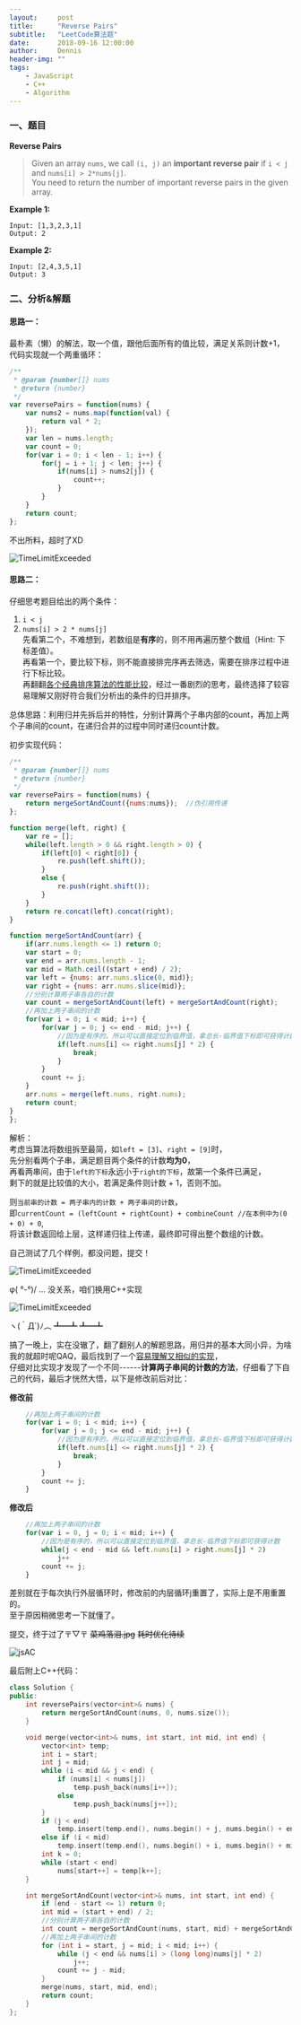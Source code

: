 ```yaml
---
layout:     post
title:      "Reverse Pairs"
subtitle:   "LeetCode算法题"
date:       2018-09-16 12:00:00
author:     Dennis
header-img: ""
tags:
    - JavaScript
    - C++
    - Algorithm
---
```


### 一、题目

**Reverse Pairs**

> Given an array `nums`, we call `(i, j)` an **important reverse pair** if `i < j`   
> and `nums[i] > 2*nums[j]`.  
> You need to return the number of important reverse pairs in the given array.

**Example 1:**
```
Input: [1,3,2,3,1]
Output: 2
```

**Example 2:**
```
Input: [2,4,3,5,1]
Output: 3
```

### 二、分析&解题

#### 思路一：
最朴素（懒）的解法，取一个值，跟他后面所有的值比较，满足关系则计数+1，代码实现就一个两重循环：

``` javascript
/**
 * @param {number[]} nums
 * @return {number}
 */
var reversePairs = function(nums) {
    var nums2 = nums.map(function(val) {
        return val * 2;
    });
    var len = nums.length;
    var count = 0;
    for(var i = 0; i < len - 1; i++) {
        for(j = i + 1; j < len; j++) {
            if(nums[i] > nums2[j]) {
                count++;
            }
        }
    }
    return count;
};
```
不出所料，超时了XD

![TimeLimitExceeded](/img/in-post/Algorithm/ReversePairs/TimeLimitExceeded.png)

#### 思路二：

仔细思考题目给出的两个条件：
1. `i < j`
2. `nums[i] > 2 * nums[j]`  
先看第二个，不难想到，若数组是**有序**的，则不用再遍历整个数组（Hint: 下标差值）。  
再看第一个，要比较下标，则不能直接排完序再去筛选，需要在排序过程中进行下标比较。  
再翻翻[各个经典排序算法的性能比较](https://www.jianshu.com/p/7d037c332a9d)，经过一番剧烈的思考，最终选择了较容易理解又刚好符合我们分析出的条件的归并排序。

总体思路：利用归并先拆后并的特性，分别计算两个子串内部的count，再加上两个子串间的count，在递归合并的过程中同时递归count计数。

初步实现代码：

``` javascript
/**
 * @param {number[]} nums
 * @return {number}
 */
var reversePairs = function(nums) {
    return mergeSortAndCount({nums:nums});  //伪引用传递
};

function merge(left, right) {
    var re = [];
    while(left.length > 0 && right.length > 0) {
        if(left[0] < right[0]) {
            re.push(left.shift());
        }
        else {
            re.push(right.shift());
        }
    }
    return re.concat(left).concat(right);
}

function mergeSortAndCount(arr) {
    if(arr.nums.length <= 1) return 0;
    var start = 0;
    var end = arr.nums.length - 1;
    var mid = Math.ceil((start + end) / 2);
    var left = {nums: arr.nums.slice(0, mid)};
    var right = {nums: arr.nums.slice(mid)};
    //分别计算两子串各自的计数
    var count = mergeSortAndCount(left) + mergeSortAndCount(right);
    //再加上两子串间的计数
    for(var i = 0; i < mid; i++) {
        for(var j = 0; j <= end - mid; j++) {
            //因为是有序的，所以可以直接定位到临界值，拿总长-临界值下标即可获得计数
            if(left.nums[i] <= right.nums[j] * 2) {
                break;
            }
        }
        count += j;
    }
    arr.nums = merge(left.nums, right.nums);
    return count;
}
};
```

解析：  
考虑当算法将数组拆至最简，如`left = [3]`、`right = [9]`时，  
先分别看两个子串，满足题目两个条件的计数**均为0**，  
再看两串间，由于`left的下标`永远小于`right的下标`，故第一个条件已满足，  
剩下的就是比较值的大小，若满足条件则计数 + 1，否则不加。

则`当前串的计数 = 两子串内的计数 + 两子串间的计数`，  
即`currentCount = (leftCount + rightCount) + combineCount //在本例中为(0 + 0) + 0`,  
将该计数返回给上层，这样递归往上传递，最终即可得出整个数组的计数。

自己测试了几个样例，都没问题，提交！

![TimeLimitExceeded](/img/in-post/Algorithm/ReversePairs/jsTimeLimitExceeded.png)

φ( °-°)/ ... 没关系，咱们换用C++实现

![TimeLimitExceeded](/img/in-post/Algorithm/ReversePairs/cppTimeLimitExceeded.png)

ヽ(｀Д´)ﾉ︵ ┻━┻ ┻━┻ 

搞了一晚上，实在没辙了，翻了翻别人的解题思路，用归并的基本大同小异，为啥我的就超时呢QAQ，最后找到了一个[容易理解又相似的实现](https://leetcode.com/problems/reverse-pairs/discuss/97295/C++-Clean-and-Short-MergeSort-Based)，  
仔细对比实现才发现了一个不同------**计算两子串间的计数的方法**，仔细看了下自己的代码，最后才恍然大悟，以下是修改前后对比：

**修改前**
``` javascript
    //再加上两子串间的计数
    for(var i = 0; i < mid; i++) {
        for(var j = 0; j <= end - mid; j++) {
            //因为是有序的，所以可以直接定位到临界值，拿总长-临界值下标即可获得计数
            if(left.nums[i] <= right.nums[j] * 2) {
                break;
            }
        }
        count += j;
    }
```

**修改后**
``` javascript
    //再加上两子串间的计数
    for(var i = 0, j = 0; i < mid; i++) {
        //因为是有序的，所以可以直接定位到临界值，拿总长-临界值下标即可获得计数
        while(j < end - mid && left.nums[i] > right.nums[j] * 2)
            j++
        count += j;
    }
```

差别就在于每次执行外层循环时，修改前的内层循环j重置了，实际上是不用重置的。  
至于原因稍微思考一下就懂了。

提交，终于过了〒▽〒 ~~菜鸡落泪.jpg~~
~~耗时优化待续~~

![jsAC](/img/in-post/Algorithm/ReversePairs/jsAC.png)

最后附上C++代码：


``` cpp
class Solution {
public:
    int reversePairs(vector<int>& nums) {
        return mergeSortAndCount(nums, 0, nums.size());
    }

    void merge(vector<int>& nums, int start, int mid, int end) {
        vector<int> temp;
        int i = start;
        int j = mid;
        while (i < mid && j < end) {
            if (nums[i] < nums[j])
                temp.push_back(nums[i++]);
            else
                temp.push_back(nums[j++]);
        }
        if (j < end)
            temp.insert(temp.end(), nums.begin() + j, nums.begin() + end);
        else if (i < mid)
            temp.insert(temp.end(), nums.begin() + i, nums.begin() + mid);
        int k = 0;
        while (start < end)
            nums[start++] = temp[k++];
    }

    int mergeSortAndCount(vector<int>& nums, int start, int end) {
        if (end - start <= 1) return 0;
        int mid = (start + end) / 2;
        //分别计算两子串各自的计数
        int count = mergeSortAndCount(nums, start, mid) + mergeSortAndCount(nums, mid, end);
        //再加上两子串间的计数
        for (int i = start, j = mid; i < mid; i++) {
            while (j < end && nums[i] > (long long)nums[j] * 2)
                j++;
            count += j - mid;
        }
        merge(nums, start, mid, end);
        return count;
    }
};
```
